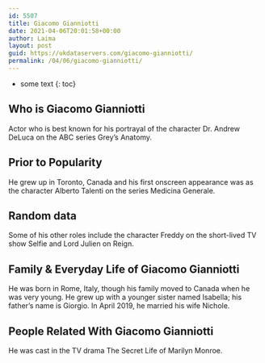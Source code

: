 ```yaml
---
id: 5507
title: Giacomo Gianniotti
date: 2021-04-06T20:01:58+00:00
author: Laima
layout: post
guid: https://ukdataservers.com/giacomo-gianniotti/
permalink: /04/06/giacomo-gianniotti/
---
```


* some text
{: toc}


## Who is Giacomo Gianniotti
                  
                  
                  
Actor who is best known for his portrayal of the character Dr. Andrew DeLuca on the ABC series Grey&#8217;s Anatomy. 
                  
              
            
              
            
                
                
                
## Prior to Popularity
                  
                  
                  
He grew up in Toronto, Canada and his first onscreen appearance was as the character Alberto Talenti on the series Medicina Generale. 
                  
              
            
              
            
                
                
                
## Random data
                  
                  
                  
Some of his other roles include the character Freddy on the short-lived TV show Selfie and Lord Julien on Reign.
                  
              
            
              
            
                
                
                
## Family & Everyday Life of Giacomo Gianniotti
                  
                  
                  
He was born in Rome, Italy, though his family moved to Canada when he was very young. He grew up with a younger sister named Isabella; his father&#8217;s name is Giorgio. In April 2019, he married his wife Nichole.
                  
              
            
              
            
                
                
                
## People Related With Giacomo Gianniotti
                  
                  
                  
He was cast in the TV drama The Secret Life of Marilyn Monroe.
                  
              
            
              
            
                
              
            
              
              
            
            
              
            
          
          
          